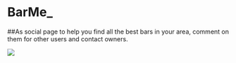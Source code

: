 # BarMe_
##As social page to help you find all the best bars in your area, comment on them for other users and contact owners.

<img src='https://res.cloudinary.com/barme/image/upload/v1610213351/Project-2/Screenshot_2021-01-09_at_18.15.08_ut5x6p.png'>





